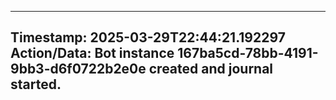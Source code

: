 
---
**Timestamp:** 2025-03-29T22:44:21.192297
**Action/Data:**
Bot instance 167ba5cd-78bb-4191-9bb3-d6f0722b2e0e created and journal started.
---
